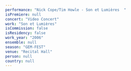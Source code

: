 ```yaml
---
performance: "Nick Cope/Tim Howle - Son et Lumières  "
isPremiere: null
concert: "Video Concert"
work: "Son et Lumières"
isCommission: false
isResidency: false
work_year: "2006"
ensemble: null
season: "GEM-FEST"
venue: "Recital Hall"
person: null
country: null
---
```



